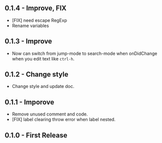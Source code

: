 ## 0.1.4 - Improve, FIX
- [FIX] need escape RegExp
- Rename variables

## 0.1.3 - Improve
- Now can switch from jump-mode to search-mode when onDidChange when you edit text like `ctrl-h`.

## 0.1.2 - Change style
- Change style and update doc.

## 0.1.1 - Imporove
- Remove unused comment and code.
- [FIX] label clearing throw error when label nested.
## 0.1.0 - First Release
